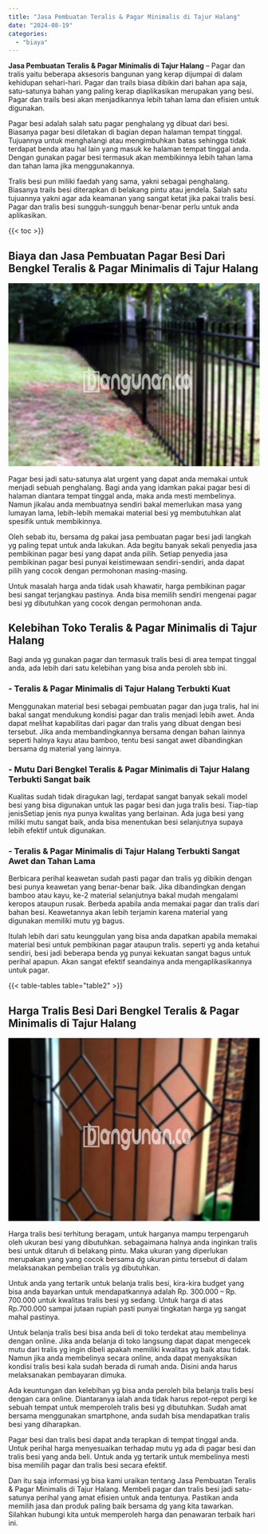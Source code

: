 ```yaml
---
title: "Jasa Pembuatan Teralis & Pagar Minimalis di Tajur Halang"
date: "2024-08-19"
categories: 
  - "biaya"
---
```


**Jasa Pembuatan Teralis & Pagar Minimalis di Tajur Halang** – Pagar dan tralis yaitu beberapa aksesoris bangunan yang kerap dijumpai di dalam kehidupan sehari-hari. Pagar dan trails biasa dibikin dari bahan apa saja, satu-satunya bahan yang paling kerap diaplikasikan merupakan yang besi. Pagar dan trails besi akan menjadikannya lebih tahan lama dan efisien untuk digunakan.

Pagar besi adalah salah satu pagar penghalang yg dibuat dari besi. Biasanya pagar besi diletakan di bagian depan halaman tempat tinggal. Tujuannya untuk menghalangi atau mengimbuhkan batas sehingga tidak terdapat benda atau hal lain yang masuk ke halaman tempat tinggal anda. Dengan gunakan pagar besi termasuk akan membikinnya lebih tahan lama dan tahan lama jika menggunakannya.

Tralis besi pun miliki faedah yang sama, yakni sebagai penghalang. Biasanya trails besi diterapkan di belakang pintu atau jendela. Salah satu tujuannya yakni agar ada keamanan yang sangat ketat jika pakai tralis besi. Pagar dan tralis besi sungguh-sungguh benar-benar perlu untuk anda aplikasikan.

{{< toc >}}

## Biaya dan Jasa Pembuatan Pagar Besi Dari Bengkel Teralis & Pagar Minimalis di Tajur Halang

![Jasa Pembuatan Teralis & Pagar Minimalis di Tajur Halang](/images/pagar-minimalis-murah-57.png)

Pagar besi jadi satu-satunya alat urgent yang dapat anda memakai untuk menjadi sebuah penghalang. Bagi anda yang idamkan pakai pagar besi di halaman diantara tempat tinggal anda, maka anda mesti membelinya. Namun jikalau anda membuatnya sendiri bakal memerlukan masa yang lumayan lama, lebih-lebih memakai material besi yg membutuhkan alat spesifik untuk membikinnya.

Oleh sebab itu, bersama dg pakai jasa pembuatan pagar besi jadi langkah yg paling tepat untuk anda lakukan. Ada begitu banyak sekali penyedia jasa pembikinan pagar besi yang dapat anda pilih. Setiap penyedia jasa pembikinan pagar besi punyai keistimewaan sendiri-sendiri, anda dapat pilih yang cocok dengan permohonan masing-masing.

Untuk masalah harga anda tidak usah khawatir, harga pembikinan pagar besi sangat terjangkau pastinya. Anda bisa memilih sendiri mengenai pagar besi yg dibutuhkan yang cocok dengan permohonan anda.

## Kelebihan Toko Teralis & Pagar Minimalis di Tajur Halang

Bagi anda yg gunakan pagar dan termasuk tralis besi di area tempat tinggal anda, ada lebih dari satu kelebihan yang bisa anda peroleh sbb ini.

### \- Teralis & Pagar Minimalis di Tajur Halang Terbukti Kuat

Menggunakan material besi sebagai pembuatan pagar dan juga tralis, hal ini bakal sangat mendukung kondisi pagar dan tralis menjadi lebih awet. Anda dapat melihat kapabilitas dari pagar dan tralis yang dibuat dengan besi tersebut. Jika anda membandingkannya bersama dengan bahan lainnya seperti halnya kayu atau bamboo, tentu besi sangat awet dibandingkan bersama dg material yang lainnya.

### \- Mutu Dari Bengkel Teralis & Pagar Minimalis di Tajur Halang Terbukti Sangat baik

Kualitas sudah tidak diragukan lagi, terdapat sangat banyak sekali model besi yang bisa digunakan untuk las pagar besi dan juga tralis besi. Tiap-tiap jenisSetiap jenis nya punya kwalitas yang berlainan. Ada juga besi yang miliki mutu sangat baik, anda bisa menentukan besi selanjutnya supaya lebih efektif untuk digunakan.

### \- Teralis & Pagar Minimalis di Tajur Halang Terbukti Sangat Awet dan Tahan Lama

Berbicara perihal keawetan sudah pasti pagar dan tralis yg dibikin dengan besi punya keawetan yang benar-benar baik. Jika dibandingkan dengan bamboo atau kayu, ke-2 material selanjutnya bakal mudah mengalami keropos ataupun rusak. Berbeda apabila anda memakai pagar dan tralis dari bahan besi. Keawetannya akan lebih terjamin karena material yang digunakan memiliki mutu yg bagus.

Itulah lebih dari satu keunggulan yang bisa anda dapatkan apabila memakai material besi untuk pembikinan pagar ataupun tralis. seperti yg anda ketahui sendiri, besi jadi beberapa benda yg punyai kekuatan sangat bagus untuk perihal apapun. Akan sangat efektif seandainya anda mengaplikasikannya untuk pagar.

{{< table-tables table="table2" >}}

## Harga Tralis Besi Dari Bengkel Teralis & Pagar Minimalis di Tajur Halang

![Jasa Pembuatan Teralis & Pagar Minimalis di Tajur Halang](/images/teralis-minimalis-murah-42.png)

Harga tralis besi terhitung beragam, untuk harganya mampu terpengaruh oleh ukuran besi yang dibutuhkan. sebagaimana halnya anda inginkan tralis besi untuk ditaruh di belakang pintu. Maka ukuran yang diperlukan merupakan yang yang cocok bersama dg ukuran pintu tersebut di dalam melaksanakan pembelian tralis yg dibutuhkan.

Untuk anda yang tertarik untuk belanja tralis besi, kira-kira budget yang bisa anda bayarkan untuk mendapatkannya adalah Rp. 300.000 – Rp. 700.000 untuk kwalitas tralis besi yg sedang. Untuk harga di atas Rp.700.000 sampai jutaan rupiah pasti punyai tingkatan harga yg sangat mahal pastinya.

Untuk belanja tralis besi bisa anda beli di toko terdekat atau membelinya dengan online. Jika anda belanja di toko langsung dapat dapat mengecek mutu dari tralis yg ingin dibeli apakah memiliki kwalitas yg baik atau tidak. Namun jika anda membelinya secara online, anda dapat menyaksikan kondisi tralis besi kala sudah berada di rumah anda. Disini anda harus melaksanakan pembayaran dimuka.

Ada keuntungan dan kelebihan yg bisa anda peroleh bila belanja tralis besi dengan cara online. Diantaranya ialah anda tidak harus repot-repot pergi ke sebuah tempat untuk memperoleh tralis besi yg dibutuhkan. Sudah amat bersama menggunakan smartphone, anda sudah bisa mendapatkan tralis besi yang diharapkan.

Pagar besi dan tralis besi dapat anda terapkan di tempat tinggal anda. Untuk perihal harga menyesuaikan terhadap mutu yg ada di pagar besi dan tralis besi yang anda beli. Untuk anda yg tertarik untuk membelinya mesti bisa memilih pagar dan tralis besi secara efektif.

Dan itu saja informasi yg bisa kami uraikan tentang Jasa Pembuatan Teralis & Pagar Minimalis di Tajur Halang. Membeli pagar dan tralis besi jadi satu-satunya perihal yang amat efisien untuk anda tentunya. Pastikan anda memilih jasa dan produk paling baik bersama dg yang kita tawarkan. Silahkan hubungi kita untuk memperoleh harga dan penawaran terbaik hari ini.
